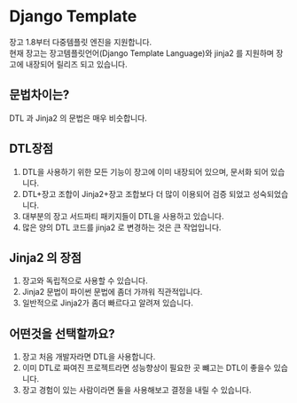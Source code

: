 # Django Template  
장고 1.8부터 다중템플릿 엔진을 지원합니다.  
현재 장고는 장고템플릿언어(Django Template Language)와 jinja2 를 지원하며 장고에 내장되어 릴리즈 되고 있습니다.  

## 문법차이는?
DTL 과 Jinja2 의 문법은 매우 비슷합니다.

## DTL장점
1. DTL을 사용하기 위한 모든 기능이 장고에 이미 내장되어 있으며, 문서화 되어 있습니다.
1. DTL+장고 조합이 Jinja2+장고 조합보다 더 많이 이용되어 검증 되었고 성숙되었습니다.
1. 대부분의 장고 서드파티 패키지들이 DTL을 사용하고 있습니다.
1. 많은 양의 DTL 코드를 jinja2 로 변경하는 것은 큰 작업입니다.

## Jinja2 의 장점
1. 장고와 독립적으로 사용할 수 있습니다.
1. Jinja2 문법이 파이썬 문법에 좀더 가까워 직관적입니다.
1. 일반적으로 Jinja2가 좀더 빠르다고 알려져 있습니다.

## 어떤것을 선택할까요?
1. 장고 처음 개발자라면 DTL을 사용합니다.
1. 이미 DTL로 짜여진 프로젝트라면 성능향상이 필요한 곳 뺴고는 DTL이 좋을수 있습니다.
1. 장고 경험이 있는 사람이라면 둘을 사용해보고 결정을 내릴 수 있습니다.


